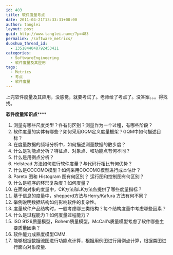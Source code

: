 ```yaml
---
id: 483
title: 软件度量考点
date: 2011-04-21T13:33:31+00:00
author: tanglei
layout: post
guid: http://www.tanglei.name/?p=483
permalink: /software_metrics/
duoshuo_thread_id:
  - 1351844048792453411
categories:
  - SoftwareEngineering
  - 软件度量及其应用
tags:
  - Metrics
  - 考点
  - 软件度量
---
```

上完软件度量及其应用，没感觉，就要考试了。老师给了考点了。没答案。。。得找找。

**软件度量知识点******

  1. 测量有哪些尺度类型？各有何区别？测量作为一个过程，有哪些阶段？
  2. 软件度量的实体有哪些？如何采用GQM定义度量框架？GQM中如何描述目标？
  3. 在度量数据的频域分析中，如何描述测量数据的散步度？
  4. 什么是功能点分析？特征点、对象点、和功能点有何不同？
  5. 什么是用例点分析？
  6. Helstead 方法如何进行软件度量？与代码行相比有何优势？
  7. 什么是COCOMO模型？如何采用COCOMO模型进行成本估计？
  8. Pareto 图和 Histogram 图有何区别？ 运行图和控制图有何区别？
  9. 什么是程序的环形复杂度？如何度量？
 10. 在面向对象的度量中，CK方法和LK方法各提供了哪些度量指标？
 11. 基于信息的度量中，shepperd方法与Herry/Kafura 方法有何不同？
 12. 举例说明数据结构如何影响软件的复杂性。
 13. 度量软件产品结构时，一般考虑哪三类结构？每个结构度量中考虑哪些因素？
 14. 什么是过程能力？如何度量过程能力？
 15. ISO 9126质量模型，Bohem质量模型，McCall’s质量模型考虑了软件哪些主要质量因素？
 16. 软件能力成熟度模型CMM.
 17. 能够根据数据流图进行功能点计算，根据用例图进行用例点计算，根据类图进行面向对象度量.